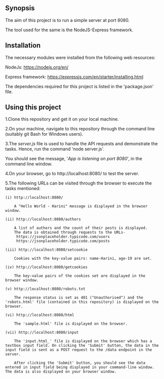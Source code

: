 ## Synopsis

The aim of this project is to run a simple server at port 8080.

The tool used for the same is the NodeJS-Express framework.

## Installation

The necessary modules were installed from the following web resources:

NodeJs:
https://nodejs.org/en/

Express framework:
https://expressjs.com/en/starter/installing.html

The dependencies required for this project is listed in the 'package.json' file.  

## Using this project

1.Clone this repository and get it on your local machine.

2.On your machine, navigate to this repository through the command line (suitably git Bash for Windows users).

3.The _server.js_ file is used to handle the API requests and demonstrate the tasks. Hence, run the command 'node server.js'.

You should see the message, '_App is listening on port 8080_', in the command line window.

4.On your browser, go to http://localhost:8080/ to test the server.

5.The following URLs can be visited through the browser to execute the tasks mentioned:

	(i) http://localhost:8080/

		A "Hello World - Harini" message is displayed in the browser window.

	(ii) http://localhost:8080/authors

		A list of authors and the count of their posts is displayed. 
		The data is obtained through requests to the URLs-
		 https://jsonplaceholder.typicode.com/users
		 https://jsonplaceholder.typicode.com/posts

	(iii) http://localhost:8080/setcookie

		Cookies with the key-value pairs: name-Harini, age-19 are set.

	(iv) http://localhost:8080/getcookies

		The key-value pairs of the cookies set are displayed in the browser window.

	(v) http://localhost:8080/robots.txt

		The response status is set as 401 ("Unauthorised") and the 'robots.html' file (contained in this repository) is displayed on the browser.

	(vi) http://localhost:8080/html

		The 'sample.html' file is displayed on the browser.

	(vii) http://localhost:8080/input

		The 'input.html_' file is displayed on the browser which has a textbox input field. On clicking the 'Submit' button, the data in the input field is sent as a POST request to the /data endpoint in the server.

		After clicking the 'Submit' button, you should see the data entered in input field being displayed in your command-line window. The data is also displayed on your browser window.








	





